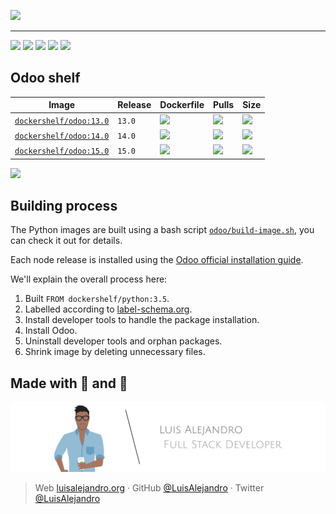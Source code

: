 ![](https://raw.githubusercontent.com/Dockershelf/dockershelf/develop/images/banner.svg)

---

[![](https://img.shields.io/github/release/Dockershelf/dockershelf.svg?cacheSeconds=900)](https://github.com/Dockershelf/dockershelf/releases) [![](https://img.shields.io/github/workflow/status/Dockershelf/dockershelf/Schedule%20(master%20branch)?cacheSeconds=900)](https://github.com/Dockershelf/dockershelf/actions/workflows/schedule-master.yml) [![](https://img.shields.io/docker/pulls/dockershelf/odoo.svg?cacheSeconds=900)](https://hub.docker.com/r/dockershelf/odoo) [![](https://img.shields.io/discord/809504357359157288?cacheSeconds=900)](https://discord.gg/4Wc7xphH5e) [![](https://cla-assistant.io/readme/badge/Dockershelf/dockershelf)](https://cla-assistant.io/Dockershelf/dockershelf)

## Odoo shelf

|Image  |Release  |Dockerfile  |Pulls   |Size  |
|-------|---------|------------|--------|------|
|[`dockershelf/odoo:13.0`](https://hub.docker.com/r/dockershelf/odoo)|`13.0`|[![](https://img.shields.io/badge/-odoo%2F13.0%2FDockerfile-blue.svg?colorA=22313f&colorB=4a637b&cacheSeconds=900&logo=docker)](https://github.com/Dockershelf/dockershelf/blob/master/odoo/13.0/Dockerfile)|[![](https://img.shields.io/docker/pulls/dockershelf/odoo?colorA=22313f&colorB=4a637b&cacheSeconds=900)](https://hub.docker.com/r/dockershelf/odoo)|[![](https://img.shields.io/docker/image-size/dockershelf/odoo/13.0.svg?colorA=22313f&colorB=4a637b&cacheSeconds=900)](https://hub.docker.com/r/dockershelf/odoo)|
|[`dockershelf/odoo:14.0`](https://hub.docker.com/r/dockershelf/odoo)|`14.0`|[![](https://img.shields.io/badge/-odoo%2F14.0%2FDockerfile-blue.svg?colorA=22313f&colorB=4a637b&cacheSeconds=900&logo=docker)](https://github.com/Dockershelf/dockershelf/blob/master/odoo/14.0/Dockerfile)|[![](https://img.shields.io/docker/pulls/dockershelf/odoo?colorA=22313f&colorB=4a637b&cacheSeconds=900)](https://hub.docker.com/r/dockershelf/odoo)|[![](https://img.shields.io/docker/image-size/dockershelf/odoo/14.0.svg?colorA=22313f&colorB=4a637b&cacheSeconds=900)](https://hub.docker.com/r/dockershelf/odoo)|
|[`dockershelf/odoo:15.0`](https://hub.docker.com/r/dockershelf/odoo)|`15.0`|[![](https://img.shields.io/badge/-odoo%2F15.0%2FDockerfile-blue.svg?colorA=22313f&colorB=4a637b&cacheSeconds=900&logo=docker)](https://github.com/Dockershelf/dockershelf/blob/master/odoo/15.0/Dockerfile)|[![](https://img.shields.io/docker/pulls/dockershelf/odoo?colorA=22313f&colorB=4a637b&cacheSeconds=900)](https://hub.docker.com/r/dockershelf/odoo)|[![](https://img.shields.io/docker/image-size/dockershelf/odoo/15.0.svg?colorA=22313f&colorB=4a637b&cacheSeconds=900)](https://hub.docker.com/r/dockershelf/odoo)|

![](https://raw.githubusercontent.com/Dockershelf/dockershelf/develop/images/table.svg)

## Building process

The Python images are built using a bash script [`odoo/build-image.sh`](https://github.com/Dockershelf/dockershelf/blob/master/odoo/build-image.sh), you can check it out for details.

Each node release is installed using the [Odoo official installation guide](https://www.odoo.com/documentation/11.0/setup/install.html).

We'll explain the overall process here:

1. Built `FROM dockershelf/python:3.5`.
2. Labelled according to [label-schema.org](http://label-schema.org).
3. Install developer tools to handle the package installation.
4. Install Odoo.
5. Uninstall developer tools and orphan packages.
6. Shrink image by deleting unnecessary files.

## Made with 💖 and 🍔

![Banner](https://raw.githubusercontent.com/Dockershelf/dockershelf/develop/images/author-banner.svg)

> Web [luisalejandro.org](http://luisalejandro.org/) · GitHub [@LuisAlejandro](https://github.com/LuisAlejandro) · Twitter [@LuisAlejandro](https://twitter.com/LuisAlejandro)